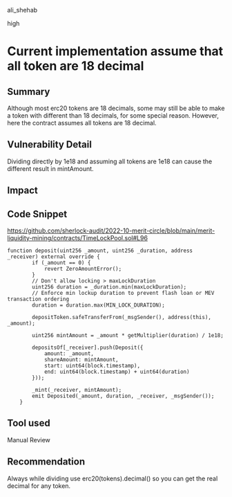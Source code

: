 ali_shehab

high

# Current implementation assume that all token are 18 decimal

## Summary

Although most erc20 tokens are 18 decimals, some may still be able to make a token with different than 18 decimals, for some special reason. However, here the contract assumes all tokens are 18 decimal.

## Vulnerability Detail

Dividing directly  by  1e18 and assuming all tokens are 1e18 can cause the different result in mintAmount.

## Impact

## Code Snippet

https://github.com/sherlock-audit/2022-10-merit-circle/blob/main/merit-liquidity-mining/contracts/TimeLockPool.sol#L96
```solidity
function deposit(uint256 _amount, uint256 _duration, address _receiver) external override {
        if (_amount == 0) {
            revert ZeroAmountError();
        }
        // Don't allow locking > maxLockDuration
        uint256 duration = _duration.min(maxLockDuration);
        // Enforce min lockup duration to prevent flash loan or MEV transaction ordering
        duration = duration.max(MIN_LOCK_DURATION);

        depositToken.safeTransferFrom(_msgSender(), address(this), _amount);

        uint256 mintAmount = _amount * getMultiplier(duration) / 1e18;

        depositsOf[_receiver].push(Deposit({
            amount: _amount,
            shareAmount: mintAmount,
            start: uint64(block.timestamp),
            end: uint64(block.timestamp) + uint64(duration)
        }));

        _mint(_receiver, mintAmount);
        emit Deposited(_amount, duration, _receiver, _msgSender());
    }
```

## Tool used

Manual Review

## Recommendation

Always while dividing use erc20(tokens).decimal() so you can get the real decimal for any token.